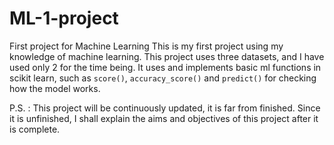 # ML-1-project
First project for Machine Learning
This is my first project using my knowledge of machine learning. This project uses three datasets, 
and I have used only 2 for the time being. It uses and implements basic ml functions in scikit learn,
such as `score()`, `accuracy_score()` and `predict()` for checking how the model works.

P.S. : This project will be continuously updated, it is far from finished. Since it is unfinished, I shall
explain the aims and objectives of this project after it is complete.
